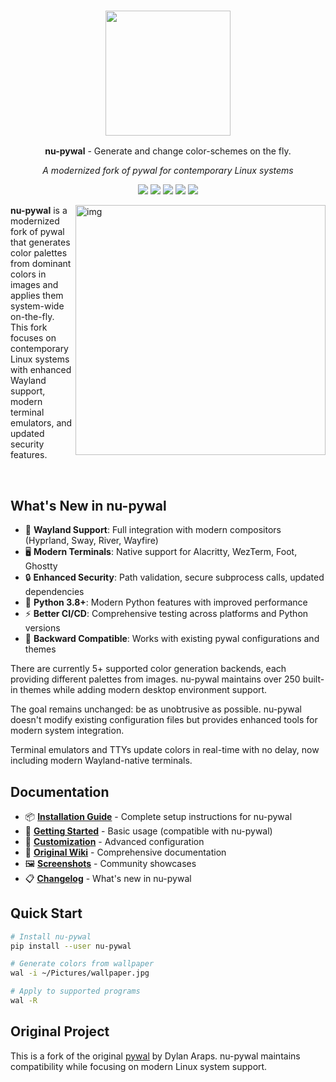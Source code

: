 <h3 align="center"><img src="https://i.imgur.com/5WgMACe.gif" width="200px"></h3>
<p align="center"><strong>nu-pywal</strong> - Generate and change color-schemes on the fly.</p>
<p align="center"><em>A modernized fork of pywal for contemporary Linux systems</em></p>

<p align="center">
<a href="https://github.com/NagyGeorge/nu-pywal/actions"><img src="https://github.com/NagyGeorge/nu-pywal/workflows/CI/badge.svg"></a>
<a href="https://pypi.org/project/nu-pywal/"><img src="https://img.shields.io/pypi/v/nu-pywal.svg"></a>
<a href="./LICENSE.md"><img src="https://img.shields.io/badge/license-MIT-blue.svg"></a>
<a href="https://github.com/NagyGeorge/nu-pywal/releases"><img src="https://img.shields.io/github/v/release/NagyGeorge/nu-pywal.svg"></a>
<a href="https://github.com/NagyGeorge/nu-pywal"><img src="https://img.shields.io/badge/python-3.8%2B-blue.svg"></a>
</p></p>

<img src="https://i.imgur.com/HhK3LDv.jpg" alt="img" align="right" width="400px">

**nu-pywal** is a modernized fork of pywal that generates color palettes from dominant colors in images and applies them system-wide on-the-fly. This fork focuses on contemporary Linux systems with enhanced Wayland support, modern terminal emulators, and updated security features.

<br clear="right">

## What's New in nu-pywal

- 🐧 **Wayland Support**: Full integration with modern compositors (Hyprland, Sway, River, Wayfire)
- 🖥️ **Modern Terminals**: Native support for Alacritty, WezTerm, Foot, Ghostty
- 🔒 **Enhanced Security**: Path validation, secure subprocess calls, updated dependencies
- 🐍 **Python 3.8+**: Modern Python features with improved performance
- ⚡ **Better CI/CD**: Comprehensive testing across platforms and Python versions
- 🎨 **Backward Compatible**: Works with existing pywal configurations and themes

There are currently 5+ supported color generation backends, each providing different palettes from images. nu-pywal maintains over 250 built-in themes while adding modern desktop environment support.

The goal remains unchanged: be as unobtrusive as possible. nu-pywal doesn't modify existing configuration files but provides enhanced tools for modern system integration.

Terminal emulators and TTYs update colors in real-time with no delay, now including modern Wayland-native terminals.

## Documentation

- 📦 **[Installation Guide](./INSTALLATION.md)** - Complete setup instructions for nu-pywal
- 🚀 **[Getting Started](https://github.com/dylanaraps/pywal/wiki/Getting-Started)** - Basic usage (compatible with nu-pywal)
- 🎨 **[Customization](https://github.com/dylanaraps/pywal/wiki/Customization)** - Advanced configuration
- 📖 **[Original Wiki](https://github.com/dylanaraps/pywal/wiki)** - Comprehensive documentation
- 🖼️ **[Screenshots](https://www.reddit.com/r/unixporn/search?q=wal&restrict_sr=on&sort=relevance&t=all)** - Community showcases
- 📋 **[Changelog](./CHANGELOG.md)** - What's new in nu-pywal

## Quick Start

```bash
# Install nu-pywal
pip install --user nu-pywal

# Generate colors from wallpaper
wal -i ~/Pictures/wallpaper.jpg

# Apply to supported programs
wal -R
```

## Original Project

This is a fork of the original [pywal](https://github.com/dylanaraps/pywal) by Dylan Araps. nu-pywal maintains compatibility while focusing on modern Linux system support.
